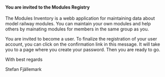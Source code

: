 ﻿#### You are invited to the Modules Registry

The Modules Inventory is a webb application for maintaining data about model railway modules. 
You can maintain your own modules and help others by mainating modules for members in the same group as you.

You are invited to become a user. 
To finalize the registration of your user account, you can click on the confirmation link in this message.
It will take you to a page where you create your password. 
Then you are ready to go.

With best regards

Stefan Fjällemark